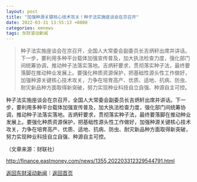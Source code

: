 ```yaml
---
layout: post
title: "加强种源关键核心技术攻关！种子法实施座谈会在京召开"
date: 2022-03-31 13:55:13 +0800
categories: emnews
tags: 东财滚动新闻
---
```

> 种子法实施座谈会在京召开，全国人大常委会副委员长吉炳轩出席并讲话。下一步，要利用多种平台载体加强宣传普及，加大执法检查力度，强化部门间统筹协调，推动种子法落实落地。吉炳轩要求，贯彻落实种子法，最终要落脚在推动种业发展上。要强化种质资源保护，把基础性源头性工作做好，加强种源关键核心技术攻关，力争在培育高产、优质、适地、抗病、防虫、耐灾新品种方面取得新突破，努力实现种业科技自立自强、种源自主可控。

<p>种子法实施座谈会在京召开，全国人大常委会副委员长吉炳轩出席并讲话。下一步，要利用多种平台载体加强宣传普及，加大执法检查力度，强化部门间统筹协调，推动种子法落实落地。吉炳轩要求，贯彻落实种子法，最终要落脚在推动种业发展上。要强化种质资源保护，把基础性源头性工作做好，加强种源关键核心技术攻关，力争在培育高产、优质、适地、抗病、防虫、耐灾新品种方面取得新突破，努力实现种业科技自立自强、种源自主可控。</p><p class="em_media">（文章来源：财联社）</p>

<http://finance.eastmoney.com/news/1355,202203312329544791.html>

[返回东财滚动新闻](//finews.withounder.com/emnews/)｜[返回首页](//finews.withounder.com/)